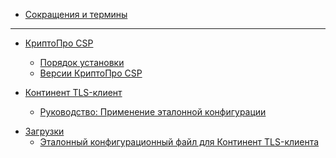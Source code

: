 
- [Сокращения и термины](glossary.md "Глоссарий")

----

<!-- - [Простая настройка АРМ](eb-quick/)  -->

<!-- - [Расширенная настройка АРМ](eb-full/) -->

- [КриптоПро CSP](cryptopro/)
  - [Порядок установки](cryptopro/install-order.md)
  - [Версии КриптоПро CSP](cryptopro/csp-versions.md)

- [Континент TLS-клиент](continent-tls-client/)
  - [Руководство: Применение эталонной конфигурации](continent-tls-client/guide-import-config.md "Континент TLS-клиент -- Руководство: Применение эталонной конфигурации")

<!-- - [Jinn-Client](jinn-client/) -->

<!-- - [Устранение неполадок](support/) -->

- [Загрузки](downloads/)
  - [Эталонный конфигурационный файл для Континент TLS-клиента](downloads/tlsclient-config.md "Загрузки: Эталонный конфигурационный файл для Континент TLS-клиента")

<!-- // code: language=markdown insertSpaces=true tabSize=4 -->
